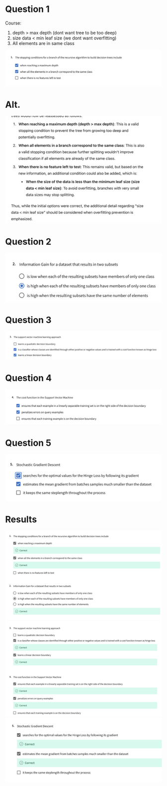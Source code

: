 # Question 1
Course:
1. depth > max depth (dont want tree to be too deep)
2. size data < min leaf size (we dont want  overfitting)
3. All elements are in same class

![alt text](image-12.png)

# Alt.
![alt text](image-13.png)

# Question 2
![alt text](image-14.png)

# Question 3
![alt text](image-15.png)

# Question 4
![alt text](image-16.png)

# Question 5
![alt text](image-17.png)

# Results
![alt text](image-18.png)
![alt text](image-19.png)
![alt text](image-20.png)